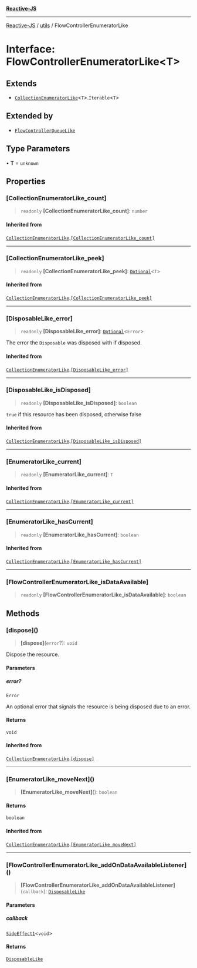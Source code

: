 [**Reactive-JS**](../../README.md)

***

[Reactive-JS](../../README.md) / [utils](../README.md) / FlowControllerEnumeratorLike

# Interface: FlowControllerEnumeratorLike\<T\>

## Extends

- [`CollectionEnumeratorLike`](CollectionEnumeratorLike.md)\<`T`\>.`Iterable`\<`T`\>

## Extended by

- [`FlowControllerQueueLike`](FlowControllerQueueLike.md)

## Type Parameters

• **T** = `unknown`

## Properties

### \[CollectionEnumeratorLike\_count\]

> `readonly` **\[CollectionEnumeratorLike\_count\]**: `number`

#### Inherited from

[`CollectionEnumeratorLike`](CollectionEnumeratorLike.md).[`[CollectionEnumeratorLike_count]`](CollectionEnumeratorLike.md#collectionenumeratorlike_count)

***

### \[CollectionEnumeratorLike\_peek\]

> `readonly` **\[CollectionEnumeratorLike\_peek\]**: [`Optional`](../../functions/type-aliases/Optional.md)\<`T`\>

#### Inherited from

[`CollectionEnumeratorLike`](CollectionEnumeratorLike.md).[`[CollectionEnumeratorLike_peek]`](CollectionEnumeratorLike.md#collectionenumeratorlike_peek)

***

### \[DisposableLike\_error\]

> `readonly` **\[DisposableLike\_error\]**: [`Optional`](../../functions/type-aliases/Optional.md)\<`Error`\>

The error the `Disposable` was disposed with if disposed.

#### Inherited from

[`CollectionEnumeratorLike`](CollectionEnumeratorLike.md).[`[DisposableLike_error]`](CollectionEnumeratorLike.md#disposablelike_error)

***

### \[DisposableLike\_isDisposed\]

> `readonly` **\[DisposableLike\_isDisposed\]**: `boolean`

`true` if this resource has been disposed, otherwise false

#### Inherited from

[`CollectionEnumeratorLike`](CollectionEnumeratorLike.md).[`[DisposableLike_isDisposed]`](CollectionEnumeratorLike.md#disposablelike_isdisposed)

***

### \[EnumeratorLike\_current\]

> `readonly` **\[EnumeratorLike\_current\]**: `T`

#### Inherited from

[`CollectionEnumeratorLike`](CollectionEnumeratorLike.md).[`[EnumeratorLike_current]`](CollectionEnumeratorLike.md#enumeratorlike_current)

***

### \[EnumeratorLike\_hasCurrent\]

> `readonly` **\[EnumeratorLike\_hasCurrent\]**: `boolean`

#### Inherited from

[`CollectionEnumeratorLike`](CollectionEnumeratorLike.md).[`[EnumeratorLike_hasCurrent]`](CollectionEnumeratorLike.md#enumeratorlike_hascurrent)

***

### \[FlowControllerEnumeratorLike\_isDataAvailable\]

> `readonly` **\[FlowControllerEnumeratorLike\_isDataAvailable\]**: `boolean`

## Methods

### \[dispose\]()

> **\[dispose\]**(`error`?): `void`

Dispose the resource.

#### Parameters

##### error?

`Error`

An optional error that signals the resource is being disposed due to an error.

#### Returns

`void`

#### Inherited from

[`CollectionEnumeratorLike`](CollectionEnumeratorLike.md).[`[dispose]`](CollectionEnumeratorLike.md#dispose)

***

### \[EnumeratorLike\_moveNext\]()

> **\[EnumeratorLike\_moveNext\]**(): `boolean`

#### Returns

`boolean`

#### Inherited from

[`CollectionEnumeratorLike`](CollectionEnumeratorLike.md).[`[EnumeratorLike_moveNext]`](CollectionEnumeratorLike.md#enumeratorlike_movenext)

***

### \[FlowControllerEnumeratorLike\_addOnDataAvailableListener\]()

> **\[FlowControllerEnumeratorLike\_addOnDataAvailableListener\]**(`callback`): [`DisposableLike`](DisposableLike.md)

#### Parameters

##### callback

[`SideEffect1`](../../functions/type-aliases/SideEffect1.md)\<`void`\>

#### Returns

[`DisposableLike`](DisposableLike.md)
